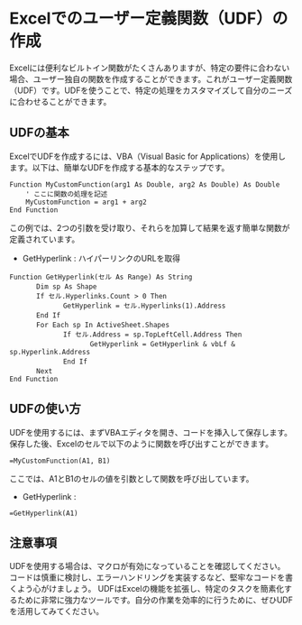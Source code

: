 # Excelでのユーザー定義関数（UDF）の作成

Excelには便利なビルトイン関数がたくさんありますが、特定の要件に合わない場合、ユーザー独自の関数を作成することができます。これがユーザー定義関数（UDF）です。UDFを使うことで、特定の処理をカスタマイズして自分のニーズに合わせることができます。

## UDFの基本

ExcelでUDFを作成するには、VBA（Visual Basic for Applications）を使用します。以下は、簡単なUDFを作成する基本的なステップです。

```vba
Function MyCustomFunction(arg1 As Double, arg2 As Double) As Double
    ' ここに関数の処理を記述
    MyCustomFunction = arg1 + arg2
End Function
```
この例では、2つの引数を受け取り、それらを加算して結果を返す簡単な関数が定義されています。

- GetHyperlink : ハイパーリンクのURLを取得

```vba
Function GetHyperlink(セル As Range) As String
　　　　Dim sp As Shape
　　　　If セル.Hyperlinks.Count > 0 Then
　　　　　　　　GetHyperlink = セル.Hyperlinks(1).Address
　　　　End If
　　　　For Each sp In ActiveSheet.Shapes
　　　　　　　　If セル.Address = sp.TopLeftCell.Address Then
　　　　　　　　　　　　GetHyperlink = GetHyperlink & vbLf & sp.Hyperlink.Address
　　　　　　　　End If
　　　　Next
End Function
```
## UDFの使い方
UDFを使用するには、まずVBAエディタを開き、コードを挿入して保存します。保存した後、Excelのセルで以下のように関数を呼び出すことができます。
```
=MyCustomFunction(A1, B1)
```
ここでは、A1とB1のセルの値を引数として関数を呼び出しています。


- GetHyperlink : 

```
=GetHyperlink(A1)
```

## 注意事項
UDFを使用する場合は、マクロが有効になっていることを確認してください。
コードは慎重に検討し、エラーハンドリングを実装するなど、堅牢なコードを書くよう心がけましょう。
UDFはExcelの機能を拡張し、特定のタスクを簡素化するために非常に強力なツールです。自分の作業を効率的に行うために、ぜひUDFを活用してみてください。